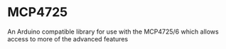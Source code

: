 # MCP4725
An Arduino compatible library for use with the MCP4725/6 which allows access to more of the advanced features 
